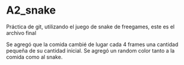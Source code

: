 # A2_snake
Práctica de git, utilizando el juego de snake de freegames, este es el archivo final

Se agregó que la comida cambié de lugar cada 4 frames una cantidad pequeña de su cantidad inicial. 
Se agregó un random color tanto a la comida como al snake. 
